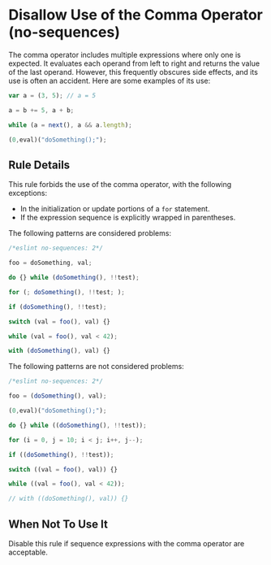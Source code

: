 # Disallow Use of the Comma Operator (no-sequences)

The comma operator includes multiple expressions where only one is expected. It evaluates each operand from left to right and returns the value of the last operand. However, this frequently obscures side effects, and its use is often an accident. Here are some examples of its use:

```js
var a = (3, 5); // a = 5

a = b += 5, a + b;

while (a = next(), a && a.length);

(0,eval)("doSomething();");
```

## Rule Details

This rule forbids the use of the comma operator, with the following exceptions:

* In the initialization or update portions of a `for` statement.
* If the expression sequence is explicitly wrapped in parentheses.

The following patterns are considered problems:

```js
/*eslint no-sequences: 2*/

foo = doSomething, val;

do {} while (doSomething(), !!test);

for (; doSomething(), !!test; );

if (doSomething(), !!test);

switch (val = foo(), val) {}

while (val = foo(), val < 42);

with (doSomething(), val) {}
```

The following patterns are not considered problems:

```js
/*eslint no-sequences: 2*/

foo = (doSomething(), val);

(0,eval)("doSomething();");

do {} while ((doSomething(), !!test));

for (i = 0, j = 10; i < j; i++, j--);

if ((doSomething(), !!test));

switch ((val = foo(), val)) {}

while ((val = foo(), val < 42));

// with ((doSomething(), val)) {}
```

## When Not To Use It

Disable this rule if sequence expressions with the comma operator are acceptable.
